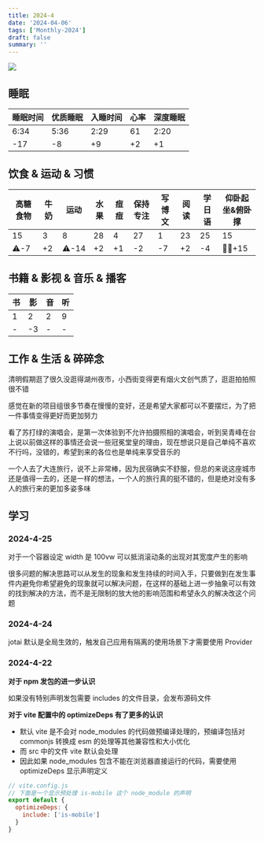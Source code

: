 ```yaml
---
title: 2024-4
date: '2024-04-06'
tags: ['Monthly-2024']
draft: false
summary: ''
---
```



![](https://cdn.jsdelivr.net/gh/klaaay/pbed1@master/uPic/keishi_sakurai-20231229_204425-413376993_622141553312119_2943054135544095128_n.jpeg)

<TOCInlineWithSticky toc={props.toc} />

## 睡眠


| 睡眠时间 | 优质睡眠 | 入睡时间 | 心率 | 深度睡眠 |
| -------- | -------- | -------- | ---- | -------- |
| 6:34     | 5:36     | 2:29     | 61   | 2:20     |
| -17      | -8       | +9       | +2   | +1       |


## 饮食 & 运动 & 习惯

| 高糖食物 | 牛奶 | 运动 | 水果 | 痘痘 | 保持专注 | 写博文 | 阅读 | 学日语 | 仰卧起坐&俯卧撑 |
| -------- | ---- | ---- | ---- | ---- | -------- | ------ | ---- | ------ | --------------- |
| 15       | 3    | 8    | 28   | 4    | 27       | 1      | 23   | 25     | 15              |
| ⚠️-7      | +2   | ⚠️-14 | +2   | +1   | -2       | -7     | +2   | -4     | 👍🏻+15            |

## 书籍 & 影视 & 音乐 & 播客

| 书   | 影  | 音    | 听   |
| ---- | --- | ----- | ---- |
| 1    | 2   | 2     | 9    |
| -    | -3  | -     | -    |

## 工作 & 生活 & 碎碎念

清明假期逛了很久没逛得湖州夜市，小西街变得更有烟火文创气质了，逛逛拍拍照很不错

感觉在新的项目组很多节奏在慢慢的变好，还是希望大家都可以不要摆烂，为了把一件事情变得更好而更加努力

看了苏打绿的演唱会，是第一次体验到不允许拍摄照相的演唱会，听到吴青峰在台上说以前做这样的事情还会说一些冠冕堂皇的理由，现在想说只是自己单纯不喜欢不行吗，没错的，希望到来的各位也是单纯来享受音乐的

一个人去了大连旅行，说不上非常棒，因为民宿确实不舒服，但总的来说这座城市还是值得一去的，还是一样的想法，一个人的旅行真的挺不错的，但是绝对没有多人的旅行来的更加多姿多味

## 学习

### 2024-4-25

对于一个容器设定 width 是 100vw 可以抵消滚动条的出现对其宽度产生的影响

很多问题的解决思路可以从发生的现象和发生持续的时间入手，只要做到在发生事件内避免你希望避免的现象就可以解决问题，在这样的基础上进一步抽象可以有效的找到解决的方法，而不是无限制的放大他的影响范围和希望永久的解决改这个问题

### 2024-4-24

jotai 默认是全局生效的，触发自己应用有隔离的使用场景下才需要使用 Provider

### 2024-4-22

**对于 npm 发包的进一步认识**

如果没有特别声明发包需要 includes 的文件目录，会发布源码文件

**对于 vite 配置中的 optimizeDeps 有了更多的认识**

+ 默认 vite 是不会对 node_modules 的代码做预编译处理的，预编译包括对 commonjs 转换成 esm 的处理等其他兼容性和大小优化
+ 而 src 中的文件 vite 默认会处理
+ 因此如果 node_modules 包含不能在浏览器直接运行的代码，需要使用 optimizeDeps 显示声明定义

```js
// vite.config.js
// 下面是一个显示预处理 is-mobile 这个 node_module 的声明
export default {
  optimizeDeps: {
    include: ['is-mobile']
  }
}
```